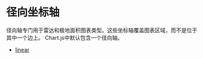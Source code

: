 # 径向坐标轴

径向轴专门用于雷达和极地面积图表类型。这些坐标轴覆盖图表区域，而不是位于其中一个边上。 Chart.js中默认包含一个径向轴。


* [linear](./linear.md#linear-radial-axis)